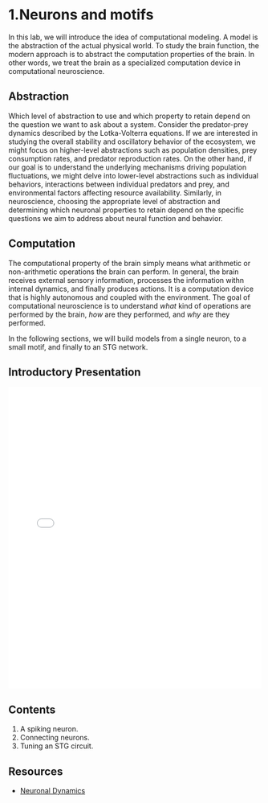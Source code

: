 # 1.Neurons and motifs

In this lab, we will introduce the idea of computational modeling. A model is the abstraction of the actual physical world. To study the brain function, the modern approach is to abstract the computation properties of the brain. In other words, we treat the brain as a specialized computation device in computational neuroscience.

## Abstraction
Which level of abstraction to use and which property to retain depend on the question we want to ask about a system. Consider the predator-prey dynamics described by the Lotka-Volterra equations. If we are interested in studying the overall stability and oscillatory behavior of the ecosystem, we might focus on higher-level abstractions such as population densities, prey consumption rates, and predator reproduction rates. On the other hand, if our goal is to understand the underlying mechanisms driving population fluctuations, we might delve into lower-level abstractions such as individual behaviors, interactions between individual predators and prey, and environmental factors affecting resource availability. Similarly, in neuroscience, choosing the appropriate level of abstraction and determining which neuronal properties to retain depend on the specific questions we aim to address about neural function and behavior.

## Computation
The computational property of the brain simply means what arithmetic or non-arithmetic operations the brain can perform. In general, the brain receives external sensory information, processes the information withn internal dynamics, and finally produces actions. It is a computation device that is highly autonomous and coupled with the environment. The goal of computational neuroscience is to understand *what* kind of operations are performed by the brain, *how* are they performed, and *why* are they performed.

In the following sections, we will build models from a single neuron, to a small motif, and finally to an STG network.

## Introductory Presentation
<embed src="SimulationLab1-Introduction.pdf" type="application/pdf" width="100%" height="600px" />


## Contents
1. A spiking neuron.
2. Connecting neurons.
3. Tuning an STG circuit.

## Resources
* [Neuronal Dynamics](https://neuronaldynamics.epfl.ch/online/index.html)
